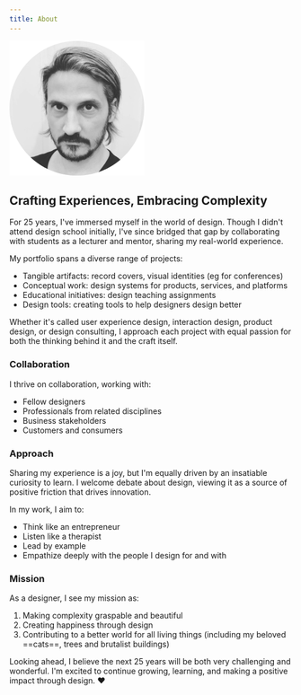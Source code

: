 ```yaml
---
title: About
---
```


![Data Robo](./assets/ch.png)

## Crafting Experiences, Embracing Complexity
For 25 years, I've immersed myself in the world of design. Though I didn't attend design school initially, I've since bridged that gap by collaborating with students as a lecturer and mentor, sharing my real-world experience.  

My portfolio spans a diverse range of projects:  
* Tangible artifacts: record covers, visual identities (eg for conferences)
* Conceptual work: design systems for products, services, and platforms
* Educational initiatives: design teaching assignments
* Design tools: creating tools to help designers design better

Whether it's called user experience design, interaction design, product design, or design consulting, I approach each project with equal passion for both the thinking behind it and the craft itself. 

### Collaboration
I thrive on collaboration, working with:  
* Fellow designers
* Professionals from related disciplines
* Business stakeholders
* Customers and consumers

### Approach
Sharing my experience is a joy, but I'm equally driven by an insatiable curiosity to learn. I welcome debate about design, viewing it as a source of positive friction that drives innovation.  

In my work, I aim to:  
* Think like an entrepreneur
* Listen like a therapist
* Lead by example
* Empathize deeply with the people I design for and with

### Mission
As a designer, I see my mission as:  
1. Making complexity graspable and beautiful
2. Creating happiness through design
3. Contributing to a better world for all living things (including my beloved ==cats==, trees and brutalist buildings)

Looking ahead, I believe the next 25 years will be both very challenging and wonderful. I'm excited to continue growing, learning, and making a positive impact through design. ♥️